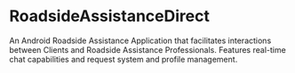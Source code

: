 # RoadsideAssistanceDirect
An Android Roadside Assistance Application that facilitates interactions between Clients and Roadside Assistance Professionals. Features real-time chat capabilities and request system and profile management.

